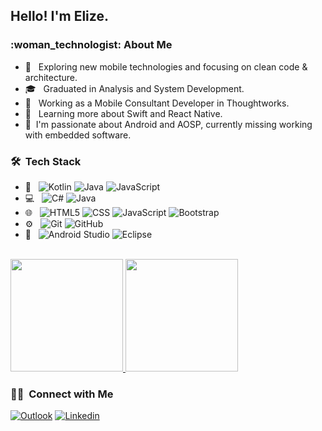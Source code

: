 <h2>Hello! I'm Elize.</h2>

<h3>:woman_technologist:&nbsp;About Me </h3>

- 🤔 &nbsp; Exploring new mobile technologies and focusing on clean code & architecture.
- 🎓 &nbsp; Graduated in Analysis and System Development.
- 💼 &nbsp; Working as a Mobile Consultant Developer in Thoughtworks.
- 🌱 &nbsp; Learning more about Swift and React Native.
- :green_heart:&nbsp; I'm passionate about Android and AOSP, currently missing working with embedded software.

<h3> 🛠 &nbsp;Tech Stack</h3>

- :iphone: &nbsp;
  ![Kotlin](https://img.shields.io/badge/-Kotlin-333333?style=flat&logo=kotlin)
  ![Java](https://img.shields.io/badge/-Java-333333?style=flat&logo=Java&logoColor=007396)
  ![JavaScript](https://img.shields.io/badge/-JavaScript-333333?style=flat&logo=javascript)
- 💻 &nbsp;
  ![C#](https://img.shields.io/badge/-C%23-333333?style=flat&logo=c-sharp)
  ![Java](https://img.shields.io/badge/-Java-333333?style=flat&logo=Java&logoColor=007396)
- 🌐 &nbsp;
  ![HTML5](https://img.shields.io/badge/-HTML5-333333?style=flat&logo=HTML5)
  ![CSS](https://img.shields.io/badge/-CSS-333333?style=flat&logo=CSS3&logoColor=1572B6)
  ![JavaScript](https://img.shields.io/badge/-JavaScript-333333?style=flat&logo=javascript)
  ![Bootstrap](https://img.shields.io/badge/-Bootstrap-333333?style=flat&logo=bootstrap&logoColor=563D7C)
- ⚙️ &nbsp;
  ![Git](https://img.shields.io/badge/-Git-333333?style=flat&logo=git)
  ![GitHub](https://img.shields.io/badge/-GitHub-333333?style=flat&logo=github)
- 🔧 &nbsp;
  ![Android Studio](https://img.shields.io/badge/-Android%20Studio-333333?style=flat&logo=android-studio&logoColor=007ACC)
  ![Eclipse](https://img.shields.io/badge/-Eclipse-333333?style=flat&logo=eclipse-ide&logoColor=2C2255)
  
<br/>

<a href="https://github.com/elizedelabrida">
  <img height="180em" src="https://github-readme-stats.vercel.app/api?username=elizedelabrida&theme=dark&show_icons=true" />
  <img height="180em" src="https://github-readme-stats.vercel.app/api/top-langs/?username=elizedelabrida&theme=dark&layout=compact" />
</a>

<br/>

<h3> 🤝🏻 &nbsp;Connect with Me </h3>

[![Outlook](https://img.shields.io/badge/Outlook-0072C6?style=for-the-badge&logo=microsoft-outlook&logoColor=white&link=mailto:delabrida.elize@hotmail.com)](mailto:delabrida.elize@hotmail.com)
[![Linkedin](https://img.shields.io/badge/LinkedIn-0077B5?style=for-the-badge&logo=linkedin&logoColor=white&link=https://www.linkedin.com/in/elizedelabrida)](https://www.linkedin.com/in/elizedelabrida)


